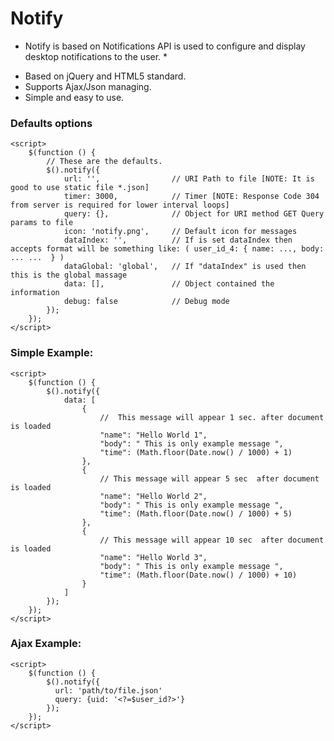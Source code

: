 # Notify 

* Notify is based on  Notifications API is used to configure and display desktop notifications to the user. * 

+ Based on jQuery and HTML5 standard.
+ Supports Ajax/Json managing.
+ Simple and easy to use.

### Defaults options
    <script>
        $(function () {
            // These are the defaults.
            $().notify({
                url: '',                // URI Path to file [NOTE: It is good to use static file *.json]
                timer: 3000,            // Timer [NOTE: Response Code 304 from server is required for lower interval loops]
                query: {},              // Object for URI method GET Query params to file
                icon: 'notify.png',     // Default icon for messages
                dataIndex: '',          // If is set dataIndex then accepts format will be something like: ( user_id_4: { name: ..., body: ... ...  } )
                dataGlobal: 'global',   // If "dataIndex" is used then this is the global massage
                data: [],               // Object contained the information
                debug: false            // Debug mode
            });
        });     
    </script>

### Simple Example: 
    <script>
        $(function () {
            $().notify({
                data: [
                    {
                        //  This message will appear 1 sec. after document is loaded
                        "name": "Hello World 1",
                        "body": " This is only example message ",
                        "time": (Math.floor(Date.now() / 1000) + 1)
                    },
                    {
                        // This message will appear 5 sec  after document is loaded
                        "name": "Hello World 2",
                        "body": " This is only example message ",
                        "time": (Math.floor(Date.now() / 1000) + 5)
                    },
                    {
                        // This message will appear 10 sec  after document is loaded
                        "name": "Hello World 3",
                        "body": " This is only example message ",
                        "time": (Math.floor(Date.now() / 1000) + 10)
                    }
                ]
            });
        });
    </script>
    
### Ajax Example: 
    <script>
        $(function () {
            $().notify({
              url: 'path/to/file.json'
              query: {uid: '<?=$user_id?>'}
            });
        });
    </script>
    
    




